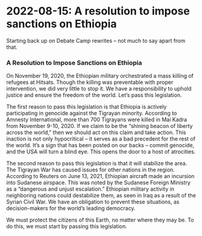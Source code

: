 2022-08-15: A resolution to impose sanctions on Ethiopia
========================
Starting back up on Debate Camp rewrites – not much to say apart from that.

### A Resolution to Impose Sanctions on Ethiopia

On November 19, 2020, the Ethiopian military orchestrated a mass killing of refugees at Hitsats. Though the killing was preventable with proper intervention, we did very little to stop it. We have a responsibility to uphold justice and ensure the freedom of the world. Let’s pass this legislation.

The first reason to pass this legislation is that Ethiopia is actively participating in genocide against the Tigrayan minority. According to Amnesty International, more than 700 Tigrayans were killed in Mai Kadra from November 9-10, 2020. If we claim to be the “shining beacon of liberty across the world,” then we should act on this claim and take action. This inaction is not only hypocritical – it serves as a bad precedent for the rest of the world. It’s a sign that has been posted on our backs – commit genocide, and the USA will turn a blind eye. This opens the door to a host of atrocities.

The second reason to pass this legislation is that it will stabilize the area. The Tigrayan War has caused issues for other nations in the region. According to Reuters on June 13, 2021, Ethiopian aircraft made an incursion into Sudanese airspace. This was noted by the Sudanese Foreign Ministry as a “dangerous and unjust escalation.” Ethiopian military activity in neighboring nations could destabilize them, as seen in Iraq as a result of the Syrian Civil War. We have an obligation to prevent these situations, as decision-makers for the world’s leading democracy.

We must protect the citizens of this Earth, no matter where they may be. To do this, we must start by passing this legislation.
